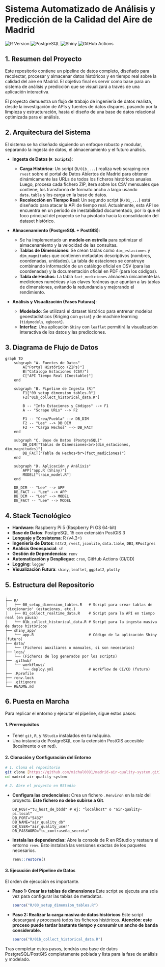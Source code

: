 # Sistema Automatizado de Análisis y Predicción de la Calidad del Aire de Madrid

![R Version](https://img.shields.io/badge/R-4.5.1-blue.svg) ![PostgreSQL](https://img.shields.io/badge/PostgreSQL-15-blue.svg) ![Shiny](https://img.shields.io/badge/Shiny-1.8.0-blue.svg) ![GitHub Actions](https://img.shields.io/badge/CI/CD-GitHub%20Actions-green.svg)

## 1. Resumen del Proyecto

Este repositorio contiene un pipeline de datos completo, diseñado para recolectar, procesar y almacenar datos históricos y en tiempo real sobre la calidad del aire en Madrid. El objetivo final es servir como base para un sistema de análisis y predicción que se visualizará a través de una aplicación interactiva.

El proyecto demuestra un flujo de trabajo de ingeniería de datos realista, desde la investigación de APIs y fuentes de datos dispares, pasando por la limpieza y estructuración, hasta el diseño de una base de datos relacional optimizada para el análisis.

## 2. Arquitectura del Sistema

El sistema se ha diseñado siguiendo un enfoque robusto y modular, separando la ingesta de datos, el almacenamiento y el futuro análisis.

* **Ingesta de Datos (`R Scripts`)**:
    * **Carga Histórica**: Un script (`R/01b_...`) realiza web scraping con `rvest` sobre el portal de Datos Abiertos de Madrid para obtener dinámicamente las URLs de todos los ficheros históricos anuales. Luego, procesa cada fichero ZIP, itera sobre los CSV mensuales que contiene, los transforma de formato ancho a largo usando `data.table` y los carga en la base de datos.
    * **Recolección en Tiempo Real**: Un segundo script (`R/01_...`) está diseñado para atacar la API de tiempo real. Actualmente, esta API se encuentra en un periodo de inestabilidad documentado, por lo que el foco principal del proyecto se ha pivotado hacia la consolidación del dataset histórico.

* **Almacenamiento (PostgreSQL + PostGIS)**:
    * Se ha implementado un **modelo en estrella** para optimizar el almacenamiento y la velocidad de las consultas.
    * **Tablas de Dimensiones**: Se crean tablas como `dim_estaciones` y `dim_magnitudes` que contienen metadatos descriptivos (nombres, coordenadas, unidades). La tabla de estaciones se construye combinando información de un catálogo oficial en CSV (para las coordenadas) y la documentación oficial en PDF (para los códigos).
    * **Tabla de Hechos**: La tabla `fact_mediciones` almacena únicamente las mediciones numéricas y las claves foráneas que apuntan a las tablas de dimensiones, evitando la redundancia y mejorando el rendimiento.

* **Análisis y Visualización (Fases Futuras)**:
    * **Modelado**: Se utilizará el dataset histórico para entrenar modelos geoestadísticos (Kriging con `gstat`) y de machine learning (`tidymodels`, `xgboost`).
    * **Interfaz**: Una aplicación `Shiny` con `leaflet` permitirá la visualización interactiva de los datos y las predicciones.

## 3. Diagrama de Flujo de Datos

```mermaid
graph TD
    subgraph "A. Fuentes de Datos"
        A["Portal Histórico (ZIPs)"]
        B["Catálogo Estaciones (CSV)"]
        C["API Tiempo Real (Inestable)"]
    end

    subgraph "B. Pipeline de Ingesta (R)"
        F1["00_setup_dimension_tables.R"]
        F2["01b_collect_historical_data.R"]

        B -- "Info Estaciones y Códigos" --> F1
        A -- "Scrape URLs" --> F2
        
        F1 -- "Crea/Puebla" --> DB_DIM
        F2 -- "Lee" --> DB_DIM
        F2 -- "Carga Hechos" --> DB_FACT
    end

    subgraph "C. Base de Datos (PostgreSQL)"
        DB_DIM["Tablas de Dimensiones<br>(dim_estaciones, dim_magnitudes)"]
        DB_FACT["Tabla de Hechos<br>(fact_mediciones)"]
    end
    
    subgraph "D. Aplicación y Análisis"
        APP["app.R (Shiny)"]
        MODEL["train_model.R"]
    end

    DB_DIM -- "Lee" --> APP
    DB_FACT -- "Lee" --> APP
    DB_DIM -- "Lee" --> MODEL
    DB_FACT -- "Lee" --> MODEL
```

## 4. Stack Tecnológico

* **Hardware**: Raspberry Pi 5 (Raspberry Pi OS 64-bit)
* **Base de Datos**: PostgreSQL 15 con extensión PostGIS 3
* **Lenguaje y Ecosistema**: R (v4.3+)
* **Ingeniería de Datos**: `httr2`, `rvest`, `jsonlite`, `data.table`, `DBI`, `RPostgres`
* **Análisis Geoespacial**: `sf`
* **Gestión de Dependencias**: `renv`
* **Automatización y Despliegue**: `cron`, GitHub Actions (CI/CD)
* **Logging**: `logger`
* **Visualización Futura**: `shiny`, `leaflet`, `ggplot2`, `plotly`

## 5. Estructura del Repositorio

```
.
├── R/
│   ├── 00_setup_dimension_tables.R   # Script para crear tablas de 'diccionario' (estaciones, etc.)
│   ├── 01_collect_realtime_data.R    # Script para la API en tiempo real (en pausa)
│   └── 01b_collect_historical_data.R # Script para la ingesta masiva de datos históricos
├── shiny_app/
│   └── app.R                         # Código de la aplicación Shiny (futuro)
├── data/
│   └── (Ficheros auxiliares o manuales, si son necesarios)
├── logs/
│   └── (Ficheros de log generados por los scripts)
├── .github/
│   └── workflows/
│       └── deploy.yml                # Workflow de CI/CD (futuro)
├── .Rprofile
├── renv.lock
├── .gitignore
└── README.md
```

## 6. Puesta en Marcha

Para replicar el entorno y ejecutar el pipeline, sigue estos pasos:

#### 1. Prerrequisitos
* Tener `git`, `R`, y `RStudio` instalados en tu máquina.
* Una instancia de PostgreSQL con la extensión PostGIS accesible (localmente o en red).

#### 2. Clonación y Configuración del Entorno
```bash
# 1. Clona el repositorio
git clone [https://github.com/michal0091/madrid-air-quality-system.git](https://github.com/michal0091/madrid-air-quality-system.git)
cd madrid-air-quality-system

# 2. Abre el proyecto en RStudio
```
* **Configura las credenciales:** Crea un fichero `.Renviron` en la raíz del proyecto. **Este fichero no debe subirse a Git**.
    ```
    DB_HOST="tu_host_de_bbdd" # ej: "localhost" o "air-quality-pi.local"
    DB_PORT="5432"
    DB_NAME="air_quality_db"
    DB_USER="air_quality_user"
    DB_PASSWORD="tu_contraseña_secreta"
    ```
* **Instala las dependencias:** Abre la consola de R en RStudio y restaura el entorno `renv`. Esto instalará las versiones exactas de los paquetes necesarios.
    ```R
    renv::restore()
    ```

#### 3. Ejecución del Pipeline de Datos
El orden de ejecución es importante.

* **Paso 1: Crear las tablas de dimensiones**
    Este script se ejecuta una sola vez para configurar las tablas de metadatos.
    ```R
    source("R/00_setup_dimension_tables.R")
    ```

* **Paso 2: Realizar la carga masiva de datos históricos**
    Este script descargará y procesará todos los ficheros históricos. **Atención: este proceso puede tardar bastante tiempo y consumir un ancho de banda considerable.**
    ```R
    source("R/01b_collect_historical_data.R")
    ```

Tras completar estos pasos, tendrás una base de datos PostgreSQL/PostGIS completamente poblada y lista para la fase de análisis y modelado.
